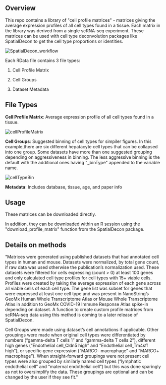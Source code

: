 ## Overview

This repo contains a library of "cell profile matrices" - matrices giving the average expression profiles of all cell types found in a tissue. 
Each matrix in the library was derived from a single scRNA-seq experiment. These matrices can be used with cell type deconvolution packages like SpatialDecon to get the cell type proportions or identities. 

![SpatialDecon_workflow](https://user-images.githubusercontent.com/40255151/128896605-9f38e802-58d0-46f8-bcd7-0e9225454cf4.PNG)


Each RData file contains 3 file types:
	
  1. Cell Profile Matrix 
	
  2. Cell Groups 
	
  3. Dataset Metadata 

## File Types

**Cell Profile Matrix**: Average expression profile of all cell types found in a tissue. 

![cellProfileMatrix](https://user-images.githubusercontent.com/40255151/126808635-a3c6c839-5872-4995-a870-6def7137ffb6.png)

**Cell Groups**: Suggested binning of cell types for simpiler figures. In this example,there are six different hepatacyte cell types that can be collapsed into one group. Some datasets have more than one suggested grouping depending on aggressiveness in binning. The less aggressive binning is the default with the additional ones having "_binType" appended to the variable name.

![cellTypeBin](https://user-images.githubusercontent.com/40255151/126808762-c92983ae-9ed2-46fe-990b-73d633824a70.png)


**Metadata**: Includes database, tissue, age, and paper info

## Usage

These matrices can be downloaded directly. 

In addition, they can be downloaded within an R session using the "download_profile_matrix" function from the SpatialDecon package. 


## Details on methods 

  "Matrices were generated using published datasets that had annotated cell types in human and mouse. Datasets were normalized, by total gene count, if raw data was used otherwise the publication’s normalization used. These datasets were filtered for cells expressing (count > 0) at least 100 genes and only calculated cell type profiles for cell types with 15+ viable cells. Profiles were created by taking the average expression of each gene across all viable cells of each cell type. The gene list was subset for genes that were expressed at least one cell type and was present in NanoString’s GeoMx Human Whole Transcriptome Atlas or Mouse Whole Transcriptome Atlas in addition to GeoMx COVID-19 Immune Response Atlas spike-in depending on dataset. A function to create custom profile matrices from scRNA-seq data using this method is coming to a later release of SpatialDecon.

  Cell Groups were made using dataset’s cell annotations if applicable. Other groupings were made when original cell types were differentiated by numbers (“gamma-delta T cells 1” and “gamma-delta T cells 2”), different high genes (“Endothelial cell_Cldn5 high” and “Endothelial cell_Tm4sf1 high”), or specific gene expression (“MARCO- macrophage” and “MARCO+ macrophage”). When straight-forward groupings were not present cell types were also grouped by similarly named cell types (“lymphatic endothelial cell” and “maternal endothelial cell”) but this was done sparingly as not to oversimplify the data. These groupings are optional and can be changed by the user if they see fit."

